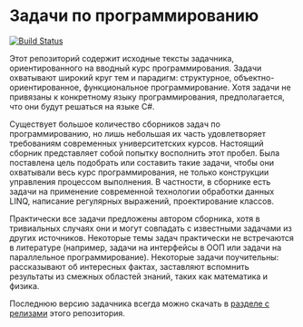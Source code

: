 Задачи по программированию
==========================

[![Build Status](https://travis-ci.org/velikodniy/programming-assignments.svg?branch=master)](https://travis-ci.org/velikodniy/programming-assignments)

Этот репозиторий содержит исходные тексты задачника,
ориентированного на вводный курс программирования.
Задачи охватывают широкий круг тем и парадигм: структурное,
объектно-ориентированное, функциональное программирование.
Хотя задачи не привязаны к конкретному языку программирования,
предполагается, что они будут решаться на языке C\#.

Существует большое количество сборников задач по программированию, но
лишь небольшая их часть удовлетворяет требованиям современных
университетских курсов. Настоящий сборник представляет собой попытку
восполнить этот пробел. Была поставлена цель подобрать или составить
такие задачи, чтобы они охватывали весь курс программирования, не
только конструкции управления процессом выполнения. В частности, в
сборнике есть задачи на применение современной технологии обработки
данных LINQ, написание регулярных выражений, проектирование классов.

Практически все задачи предложены автором сборника, хотя в тривиальных
случаях они и могут совпадать с известными задачами из других источников.
Некоторые темы задач практически не встречаются в литературе (например,
задачи на интерфейсы в ООП или задачи на параллельное программирование).
Некоторые задачи поучительны: рассказывают об интересных фактах,
заставляют вспомнить результаты из смежных областей знаний, таких как
математика и физика.

Последнюю версию задачника всегда можно скачать
в [разделе с релизами](https://github.com/velikodniy/programming-assignments/releases)
этого репозитория.
